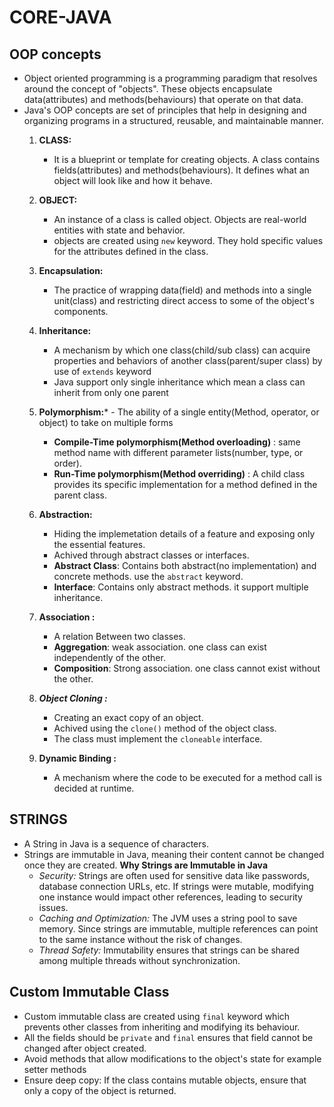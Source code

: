 # CORE-JAVA
## OOP concepts
- Object oriented programming is a programming paradigm that resolves around the concept of "objects". These objects encapsulate data(attributes) and methods(behaviours) that operate on that data.
- Java's OOP concepts are set of principles that help in designing and organizing programs in a structured, reusable, and maintainable manner.
  1. **CLASS:**
     - It is a blueprint or template for creating objects. A class contains fields(attributes) and         methods(behaviours). It defines what an object will look like and how it behave.  
  2. **OBJECT:**
     - An instance of a class is called object. Objects are real-world entities with state and behavior.
     - objects are created using ```new``` keyword. They hold specific values for the attributes defined in the class.
   3. **Encapsulation:**
      - The practice of wrapping data(field) and methods into a single unit(class) and restricting direct access to some of the object's components.

   4. **Inheritance:**
      -  A mechanism by which one class(child/sub class) can acquire properties and behaviors of another class(parent/super class) by use of ```extends``` keyword
      -  Java support only single inheritance which mean a class can inherit from only one parent
    5. **Polymorphism:***
              - The ability of a single entity(Method, operator, or object) to take on multiple forms
       - **Compile-Time polymorphism(Method overloading)** : same method name with different parameter lists(number, type, or order).
       - **Run-Time polymorphism(Method overriding)** : A child class provides its specific implementation for a method defined in the parent class.
    6. **Abstraction:**
       - Hiding the implemetation details of a feature and exposing only the essential features.
       - Achived through abstract classes or interfaces.
       - **Abstract Class**: Contains both abstract(no implementation) and concrete methods.  use the ```abstract``` keyword.
       - **Interface**: Contains only abstract methods. it support multiple inheritance.

    7. **Association :**
       - A relation Between two classes.
       - **Aggregation**: weak association. one class can exist independently of the other.
       - **Composition**: Strong association. one class cannot exist without the other.
       
    9. ***Object Cloning :***
        - Creating an exact copy of an object.
        - Achived using the ```clone()``` method of the object class.
        - The class must implement the ```cloneable``` interface.
    11. **Dynamic Binding :**
        - A mechanism where the code to be executed for a method call is decided at runtime.
       
## STRINGS
- A String in Java is a sequence of characters.
- Strings are immutable in Java, meaning their content cannot be changed once they are created.
  **Why Strings are Immutable in Java**
  - *Security:* Strings are often used for sensitive data like passwords, database connection URLs, etc. If strings were mutable, modifying one instance would impact other references, leading to security issues.
  - *Caching and Optimization:* The JVM uses a string pool to save memory. Since strings are immutable, multiple references can point to the same instance without the risk of changes.
  - *Thread Safety:* Immutability ensures that strings can be shared among multiple threads without synchronization.

 ## Custom Immutable Class
 - Custom immutable class are created using ```final``` keyword which prevents other classes from inheriting and modifying its behaviour.
 - All the fields should be ```private``` and ```final``` ensures that field cannot be changed after object created.
 - Avoid methods that allow modifications to the object's state for example setter methods
 - Ensure deep copy: If the class contains mutable objects, ensure that only a copy of the object is returned.


